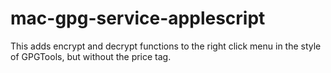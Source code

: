 # mac-gpg-service-applescript
This adds encrypt and decrypt functions to the right click menu in the style of GPGTools, but without the price tag. 
